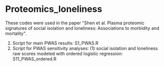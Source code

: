 # Proteomics_loneliness
These codes were used in the paper "Shen et al. Plasma proteomic signatures of social isolation and loneliness: Associations to morbidity and mortality".

1. Script for main PWAS results: S1_PWAS.R
2. Script for PWAS sensitivity analyses:
   (1) social isolation and loneliness raw scores modeled with ordered logistic regression: S11_PWAS_ordered.R
   
